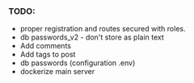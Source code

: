 ### TODO:
* proper registration and routes secured with roles.
* db passwords_v2 - don't store as plain text
* Add comments
* Add tags to post
* db passwords (configuration .env)
* dockerize main server

    
